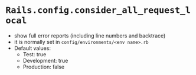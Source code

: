 # `Rails.config.consider_all_request_local`

- show full error reports (including line numbers and backtrace)
- it is normally set in `config/environments/<env name>.rb`
- Default values:
    - Test: true
    - Development: true
    - Production: false
